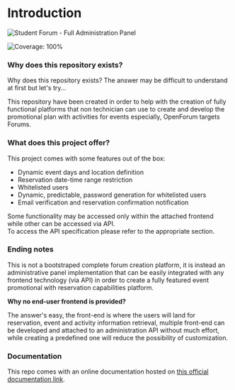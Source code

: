 # Introduction

![Student Forum - Full Administration Panel](https://github.com/ebalo55/student-forum-full-backend/raw/main/resources/assets/images/cover.svg)

![Coverage: 100%](https://img.shields.io/badge/Coverage-86.9%-brightgreen)

### Why does this repository exists?

Why does this repository exists? The answer may be difficult to understand at first but let's try...

This repository have been created in order to help with the creation of fully functional platforms that non technician can use to create and develop the promotional plan with activities for events especially, OpenForum targets Forums.

### What does this project offer?

This project comes with some features out of the box:

* Dynamic event days and location definition
* Reservation date-time range restriction
* Whitelisted users
* Dynamic, predictable, password generation for whitelisted users
* Email verification and reservation confirmation notification

Some functionality may be accessed only within the attached frontend while other can be accessed via API.\
To access the API specification please refer to the appropriate section.

### Ending notes

This is not a bootstraped complete forum creation platform, it is instead an administrative panel implementation that can be easily integrated with any frontend technology (via API) in order to create a fully featured event promotional with reservation capabilities platform.

**Why no end-user frontend is provided?**

The answer's easy, the front-end is where the users will land for reservation, event and activity information retrieval, multiple front-end can be developed and attached to an administration API without much effort, while creating a predefined one will reduce the possibility of customization.

### Documentation

This repo comes with an online documentation hosted on [this official documentation link](https://app.gitbook.com/s/EqPTxBs77BdlGcGLn0U0/).
